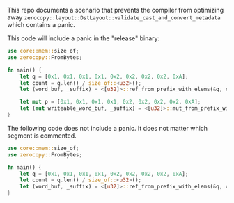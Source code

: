 This repo documents a scenario that prevents the compiler from optimizing away `zerocopy::layout::DstLayout::validate_cast_and_convert_metadata` which contains a panic.

This code will include a panic in the "release" binary:

```rust
use core::mem::size_of;
use zerocopy::FromBytes;

fn main() {
    let q = [0x1, 0x1, 0x1, 0x1, 0x2, 0x2, 0x2, 0x2, 0xA];
    let count = q.len() / size_of::<u32>();
    let (word_buf, _suffix) = <[u32]>::ref_from_prefix_with_elems(&q, count).unwrap();

    let mut p = [0x1, 0x1, 0x1, 0x1, 0x2, 0x2, 0x2, 0x2, 0xA];
    let (mut writeable_word_buf, _suffix) = <[u32]>::mut_from_prefix_with_elems(&mut p, count).unwrap();
}
```

The following code does not include a panic. It does not matter which segment is commented.

```rust
use core::mem::size_of;
use zerocopy::FromBytes;

fn main() {
    let q = [0x1, 0x1, 0x1, 0x1, 0x2, 0x2, 0x2, 0x2, 0xA];
    let count = q.len() / size_of::<u32>();
    let (word_buf, _suffix) = <[u32]>::ref_from_prefix_with_elems(&q, count).unwrap();
}
```
